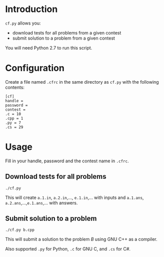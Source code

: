 # Introduction

`cf.py` allows you:

 * download tests for all problems from a given contest
 * submit solution to a problem from a given contest

You will need Python 2.7 to run this script.

# Configuration

Create a file named `.cfrc` in the same directory as `cf.py` with the following contents:

```
[cf]
handle =
password =
contest =
.c = 10
.cpp = 1
.py = 7
.cs = 29
```
# Usage

Fill in your handle, password and the contest name in `.cfrc`.

## Download tests for all problems

```
./cf.py
```

This will create `a.1.in`, `a.2.in`,..., `e.1.in`,... with inputs
and `a.1.ans`, `a.2.ans`,...,`e.1.ans`,... with answers.

## Submit solution to a problem

```
./cf.py b.cpp
```

This will submit a solution to the problem *B* using GNU C++ as a compiler.

Also supported `.py` for Python, `.c` for GNU C, and `.cs` for C#.
